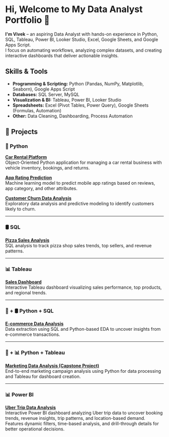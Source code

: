 # Hi, Welcome to My Data Analyst Portfolio 👋  

**I'm Vivek** – an aspiring Data Analyst with hands-on experience in Python, SQL, Tableau, Power BI,
Looker Studio, Excel, Google Sheets, and Google Apps Script.  
I focus on automating workflows, analyzing complex datasets, and creating interactive dashboards that deliver actionable insights.

## Skills & Tools
- **Programming & Scripting:** Python (Pandas, NumPy, Matplotlib, Seaborn), Google Apps Script
- **Databases:** SQL Server, MySQL
- **Visualization & BI:** Tableau, Power BI, Looker Studio
- **Spreadsheets:** Excel (Pivot Tables, Power Query), Google Sheets (Formulas, Automation)
- **Other:** Data Cleaning, Dashboarding, Process Automation

## 🚀 Projects

### 🐍 Python
**[Car Rental Platform](https://github.com/Vivek-12-1234/Python---Car-Rental-Platform)**  
Object-Oriented Python application for managing a car rental business with vehicle inventory, bookings, and returns.

**[App Rating Prediction](https://github.com/Vivek-12-1234/App-Rating-Prediction---Python)**  
Machine learning model to predict mobile app ratings based on reviews, app category, and other attributes.

**[Customer Churn Data Analysis](https://github.com/Vivek-12-1234/Customer-Churn-Data-Analysis)**  
Exploratory data analysis and predictive modeling to identify customers likely to churn.

---

### 🛢 SQL
**[Pizza Sales Analysis](https://github.com/Vivek-12-1234/Pizza-Sales--SQL)**  
SQL analysis to track pizza shop sales trends, top sellers, and revenue patterns.

---

### 📊 Tableau
**[Sales Dashboard](https://github.com/Vivek-12-1234/Tableau---Sales-Dashboard-)**  
Interactive Tableau dashboard visualizing sales performance, top products, and regional trends.

---

### 🐍 + 🛢 Python + SQL
**[E-commerce Data Analysis](https://github.com/Vivek-12-1234/SQL-Python)**  
Data extraction using SQL and Python-based EDA to uncover insights from e-commerce transactions.

---

### 🐍 + 📊 Python + Tableau
**[Marketing Data Analysis \(Capstone Project\)](https://github.com/Vivek-12-1234/Capstone-end-project---marketing-data-analysis)**  
End-to-end marketing campaign analysis using Python for data processing and Tableau for dashboard creation.

---

### 📊 Power BI  
**[Uber Trip Data Analysis](https://github.com/Vivek-12-1234/Power-BI---Uber-Trip-Data-Analysis)**  
Interactive Power BI dashboard analyzing Uber trip data to uncover booking trends, revenue insights, trip patterns, and location-based demand. Features dynamic filters, time-based analysis, and drill-through details for better operational decisions.

  


